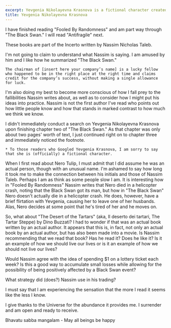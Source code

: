 ```yaml
---
excerpt: Yevgenia Nikolayevna Krasnova is a fictional character created by Nassim Nicholas Taleb
title: Yevgenia Nikolayevna Krasnova
---
```

I have finished reading "Fooled By Randomness" and am part way through "The Black Swan." I will read "Antifragile" next.

These books are part of the Incerto written by Nassim Nicholas Taleb.

I'm not going to claim to understand what Nassim is saying. I am amused by him and I like how he summarized "The Black Swan."

    The chairman of [insert here your company’s name] is a lucky fellow who happened to be in the right place at the right time and claims credit for the company’s success, without making a single allowance for luck.

I'm also doing my best to become more conscious of how I fall prey to the fallibilities Nassim writes about, as well as to consider how I might put his ideas into practice. Nassim is not the first author I've read who points out how little people know and how that stands in marked contrast to how much we think we know.

I didn't immediately conduct a search on Yevgenia Nikolayevna Krasnova upon finishing chapter two of "The Black Swan." As that chapter was only about two pages' worth of text, I just continued right on to chapter three and immediately noticed the footnote.

    * To those readers who Googled Yevgenia Krasnova, I am sorry to say that she is (officially) a fictional character.

When I first read about Nero Tulip, I must admit that I did assume he was an actual person, though with an unusual name. I'm ashamed to say how long it took me to make the connection between his initials and those of Nassim Taleb. Perhaps I am as think as some people slow I am. It is interesting how in "Fooled By Randomness" Nassim writes that Nero died in a helicopter crash, noting that the Black Swan got its man, but how in "The Black Swan" Nero doesn't actually die in a helicopter crash. He does, however, have a brief flirtation with Yevgenia, causing her to leave one of her husbands. Alas, Nero decides at some point that he's tired of her and he moves on.

So, what about "The Desert of the Tartars" (aka, Il deserto dei tartari, The Tartar Steppe) by Dino Buzzati? I had to wonder if that was an actual book written by an actual author. It appears that this is, in fact, not only an actual book by an actual author, but has also been made into a movie. Is Nassim recommending that we read that book? Has he read it? Does he like it? Is it an example of how we should live our lives or is it an example of how we should not live our lives?

Would Nassim agree with the idea of spending $1 on a lottery ticket each week? Is this a good way to accumulate small losses while allowing for the possibility of being positively affected by a Black Swan event?

What strategy did (does?) Nassim use in his trading?

I must say that I am experiencing the sensation that the more I read it seems like the less I know.

I give thanks to the Universe for the abundance it provides me. I surrender and am open and ready to receive.

Bhavatu sabba mangalam - May all beings be happy
